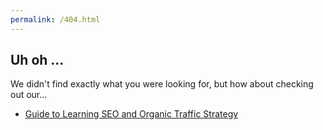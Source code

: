 ```yaml
---
permalink: /404.html
---
```

## Uh oh ...

We didn't find exactly what you were looking for, but how about checking out our...

* <a href="/learn-seo">Guide to Learning SEO and Organic Traffic Strategy</a>
